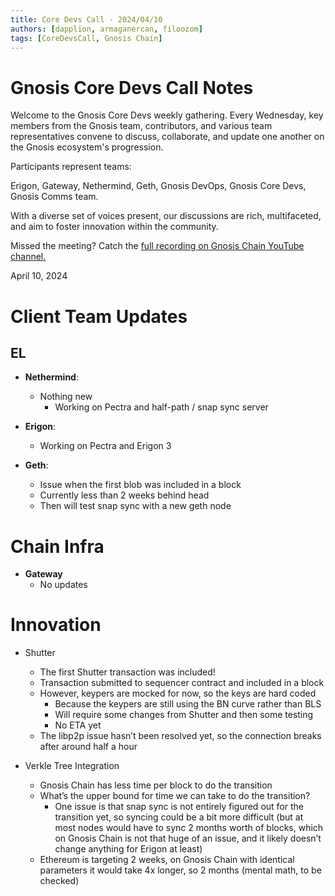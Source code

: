```yaml
---
title: Core Devs Call - 2024/04/10
authors: [dapplion, armaganercan, filoozom]
tags: [CoreDevsCall, Gnosis Chain]
---
```


# Gnosis Core Devs Call Notes

Welcome to the Gnosis Core Devs weekly gathering. Every Wednesday, key members from the Gnosis team, contributors, and various team representatives convene to discuss, collaborate, and update one another on the Gnosis ecosystem's progression.

Participants represent teams:

Erigon, Gateway, Nethermind, Geth, Gnosis DevOps, Gnosis Core Devs, Gnosis Comms team.

With a diverse set of voices present, our discussions are rich, multifaceted, and aim to foster innovation within the community.

Missed the meeting? Catch the [full recording on Gnosis Chain YouTube channel.](https://youtu.be/b6OEAy3mccg)

April 10, 2024

# Client Team Updates
## EL

* **Nethermind**: 
  * Nothing new
    * Working on Pectra and half-path / snap sync server

* **Erigon**: 
  * Working on Pectra and Erigon 3

* **Geth**:
  * Issue when the first blob was included in a block
  * Currently less than 2 weeks behind head
  * Then will test snap sync with a new geth node

# Chain Infra

* **Gateway**
  * No updates

# Innovation

* Shutter
    * The first Shutter transaction was included!
    * Transaction submitted to sequencer contract and included in a block
    * However, keypers are mocked for now, so the keys are hard coded
        * Because the keypers are still using the BN curve rather than BLS
        * Will require some changes from Shutter and then some testing
        * No ETA yet
    * The libp2p issue hasn’t been resolved yet, so the connection breaks after around half a hour

* Verkle Tree Integration
    * Gnosis Chain has less time per block to do the transition
    * What’s the upper bound for time we can take to do the transition?
        * One issue is that snap sync is not entirely figured out for the transition yet, so syncing could be a bit more difficult (but at most nodes would have to sync 2 months worth of blocks, which on Gnosis Chain is not that huge of an issue, and it likely doesn’t change anything for Erigon at least)
    * Ethereum is targeting 2 weeks, on Gnosis Chain with identical parameters it would take 4x longer, so 2 months (mental math, to be checked)









































